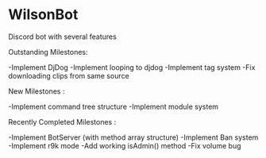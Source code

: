 # WilsonBot
Discord bot with several features

Outstanding Milestones:

-Implement DjDog
-Implement looping to djdog
-Implement tag system
-Fix downloading clips from same source

New Milestones :

-Implement command tree structure
-Implement module system


Recently Completed Milestones :

-Implement BotServer (with method array structure)
-Implement Ban system
-Implement r9k mode
-Add working isAdmin() method
-Fix volume bug
